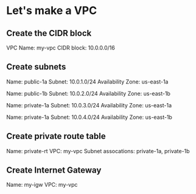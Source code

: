 # Let's make a VPC

## Create the CIDR block
VPC Name: my-vpc
CIDR block: 10.0.0.0/16

## Create subnets
Name: public-1a
Subnet: 10.0.1.0/24
Availability Zone: us-east-1a

Name: public-1b
Subnet: 10.0.2.0/24
Availability Zone: us-east-1b

Name: private-1a
Subnet: 10.0.3.0/24
Availability Zone: us-east-1a

Name: private-1a
Subnet: 10.0.4.0/24
Availability Zone: us-east-1b

## Create private route table
Name: private-rt
VPC: my-vpc
Subnet assocations: private-1a, private-1b

## Create Internet Gateway
Name: my-igw
VPC: my-vpc
